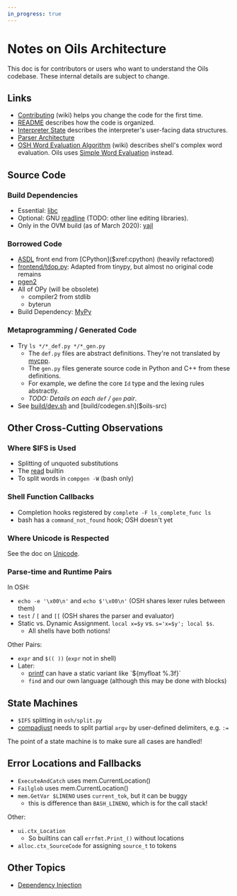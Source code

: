 ```yaml
---
in_progress: true
---
```


Notes on Oils Architecture
===========================

This doc is for contributors or users who want to understand the Oils codebase.
These internal details are subject to change.

<div id="toc">
</div>

## Links

- [Contributing][] (wiki) helps you change the code for the first time.
- [README](oils-repo/README.html) describes how the code is organized.
- [Interpreter State](interpreter-state.html) describes the interpreter's user-facing data
  structures.
- [Parser Architecture](parser-architecture.html)
- [OSH Word Evaluation Algorithm][word-eval] (wiki) describes shell's complex
  word evaluation.  Oils uses [Simple Word Evaluation](simple-word-eval.html)
  instead.

[Contributing]: https://github.com/oils-for-unix/oils/wiki/Contributing
[word-eval]: https://github.com/oils-for-unix/oils/wiki/OSH-Word-Evaluation-Algorithm

## Source Code

### Build Dependencies

- Essential: [libc]($xref)
- Optional: GNU [readline]($xref) (TODO: other line editing libraries).
- Only in the OVM build (as of March 2020): [yajl]($xref)

### Borrowed Code

- [ASDL]($oils-src:asdl/) front end from [CPython]($xref:cpython) (heavily
  refactored)
- [frontend/tdop.py]($oils-src): Adapted from tinypy, but almost no original code
  remains
- [pgen2]($oils-src:pgen2/)
- All of OPy (will be obsolete)
  - compiler2 from stdlib
  - byterun
- Build Dependency: [MyPy]($xref:mypy)

### Metaprogramming / Generated Code

- Try `ls */*_def.py */*_gen.py`
  - The `def.py` files are abstract definitions.  They're not translated by
    [mycpp]($xref).
  - The `gen.py` files generate source code in Python and C++ from these
    definitions.
  - For example, we define the core `Id` type and the lexing rules abstractly.
  - *TODO: Details on each `def` / `gen` pair*.
- See [build/dev.sh]($oils-src) and [build/codegen.sh]($oils-src)


## Other Cross-Cutting Observations

### Where $IFS is Used

- Splitting of unquoted substitutions
- The [read]($help) builtin
- To split words in `compgen -W` (bash only)

### Shell Function Callbacks

- Completion hooks registered by `complete -F ls_complete_func ls`
- bash has a `command_not_found` hook; OSH doesn't yet

### Where Unicode is Respected

See the doc on [Unicode](unicode.html).

### Parse-time and Runtime Pairs

In OSH:

- `echo -e '\x00\n'` and `echo $'\x00\n'` (OSH shares lexer rules between them)
- `test` / `[` and `[[` (OSH shares the parser and evaluator)
- Static vs. Dynamic Assignment.  `local x=$y` vs. `s='x=$y'; local $s`.
  - All shells have both notions!

Other Pairs:

- `expr` and `$(( ))` (`expr` not in shell)
- Later:
  - [printf]($help) can have a static variant like `${myfloat %.3f}`
  - `find` and our own language (although this may be done with blocks)

## State Machines

- `$IFS` splitting in `osh/split.py`
- [compadjust]($help) needs to split partial `argv` by user-defined delimiters,
  e.g.  `:=`

The point of a state machine is to make sure all cases are handled!

<!-- 
Idea:
- Model the prompt state and completion as a state machine (?)
- vtparse is another good example
-->

## Error Locations and Fallbacks

- `ExecuteAndCatch` uses mem.CurrentLocation()
- `Failglob` uses mem.CurrentLocation()
- `mem.GetVar $LINENO` uses `current_tok`, but it can be buggy
  - this is difference than `BASH_LINENO`, which is for the call stack!

Other:

- `ui.ctx_Location`
  - So builtins can call `errfmt.Print_()` without locations
- `alloc.ctx_SourceCode` for assigning `source_t` to tokens

## Other Topics

- [Dependency Injection]($xref:dependency-injection)


